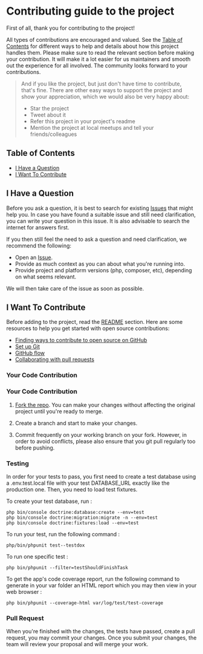 
# Contributing guide to the project

First of all, thank you for contributing to the project!

All types of contributions are encouraged and valued. See the [Table of Contents](#table-of-contents) for different ways to help and details about how this project handles them. Please make sure to read the relevant section before making your contribution. It will make it a lot easier for us maintainers and smooth out the experience for all involved. The community looks forward to your contributions.

> And if you like the project, but just don't have time to contribute, that's fine. There are other easy ways to support the project and show your appreciation, which we would also be very happy about:
> - Star the project
> - Tweet about it
> - Refer this project in your project's readme
> - Mention the project at local meetups and tell your friends/colleagues


## Table of Contents

- [I Have a Question](#i-have-a-question)
- [I Want To Contribute](#i-want-to-contribute)

## I Have a Question

Before you ask a question, it is best to search for existing [Issues](https://github.com/mataxelle/Todo/issues) that might help you. In case you have found a suitable issue and still need clarification, you can write your question in this issue. It is also advisable to search the internet for answers first.

If you then still feel the need to ask a question and need clarification, we recommend the following:

- Open an [Issue](https://github.com/mataxelle/Todo/issues/new).
- Provide as much context as you can about what you're running into.
- Provide project and platform versions (php, composer, etc), depending on what seems relevant.

We will then take care of the issue as soon as possible.

## I Want To Contribute

Before adding to the project, read the [README](README.md) section. Here are some resources to help you get started with open source contributions:

- [Finding ways to contribute to open source on GitHub](https://docs.github.com/en/get-started/exploring-projects-on-github/finding-ways-to-contribute-to-open-source-on-github)
- [Set up Git](https://docs.github.com/en/get-started/quickstart/set-up-git)
- [GitHub flow](https://docs.github.com/en/get-started/quickstart/github-flow)
- [Collaborating with pull requests](https://docs.github.com/en/github/collaborating-with-pull-requests)

### Your Code Contribution

### Your Code Contribution

1. [Fork the repo](https://docs.github.com/en/github/getting-started-with-github/fork-a-repo#fork-an-example-repository).
You can make your changes without affecting the original project until you're ready to merge.

2. Create a branch and start to make your changes.

3. Commit frequently on your working branch on your fork. However, in order to avoid conflicts, please also ensure that you git pull regularly too before pushing.

### Testing

In order for your tests to pass, you first need to create a test database using a .env.test.local file with your test
DATABASE_URL exactly like the production one.
Then, you need to load test fixtures.

To create your test database, run :

````
php bin/console doctrine:database:create --env=test
php bin/console doctrine:migration:migrate -n --env=test
php bin/console doctrine:fixtures:load --env=test
````

To run your test, run the following command :

````
php/bin/phpunit test--testdox
````

To run one specific test :

````
php bin/phpunit --filter=testShouldFinishTask 
````

To get the app's code coverage report, run the following command to generate in your var folder an HTML report which you may then view
in your web browser :

````
php bin/phpunit --coverage-html var/log/test/test-coverage
````

### Pull Request

When you're finished with the changes, the tests have passed, create a pull request, you may commit your changes.
Once you submit your changes, the team will review your proposal and will merge your work.